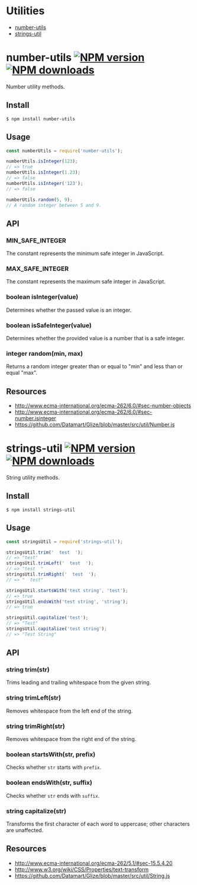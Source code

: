 # Utilities
- [number-utils](#number-utils--) 
- [strings-util](#strings-util--)


# number-utils [![NPM version](https://img.shields.io/npm/v/number-utils.svg?style=flat)](https://npmjs.org/package/number-utils) [![NPM downloads](https://img.shields.io/npm/dm/number-utils.svg?style=flat)](https://npmjs.org/package/number-utils)

Number utility methods.

## Install

```
$ npm install number-utils
```

## Usage

```js
const numberUtils = require('number-utils');

numberUtils.isInteger(123);
// => true
numberUtils.isInteger(1.23);
// => false
numberUtils.isInteger('123');
// => false

numberUtils.random(5, 9);
// A random integer between 5 and 9.
```

## API

### MIN_SAFE_INTEGER
The constant represents the minimum safe integer in JavaScript.

### MAX_SAFE_INTEGER
The constant represents the maximum safe integer in JavaScript.

### boolean isInteger(value)
Determines whether the passed value is an integer.

### boolean isSafeInteger(value)
Determines whether the provided value is a number that is a safe integer.

### integer random(min, max)
Returns a random integer greater than or equal to "min" and less than or equal "max".

## Resources
- http://www.ecma-international.org/ecma-262/6.0/#sec-number-objects
- http://www.ecma-international.org/ecma-262/6.0/#sec-number.isinteger
- https://github.com/Datamart/Glize/blob/master/src/util/Number.js

# strings-util [![NPM version](https://img.shields.io/npm/v/strings-util.svg?style=flat)](https://npmjs.org/package/strings-util) [![NPM downloads](https://img.shields.io/npm/dm/strings-util.svg?style=flat)](https://npmjs.org/package/strings-util)

String utility methods.

## Install

```
$ npm install strings-util
```

## Usage

```js
const stringsUtil = require('strings-util');

stringsUtil.trim('  test  ');
// => "test"
stringsUtil.trimLeft('  test  ');
// => "test  "
stringsUtil.trimRight('  test  ');
// => "  test"

stringsUtil.startsWith('test string', 'test');
// => true
stringsUtil.endsWith('test string', 'string');
// => true

stringsUtil.capitalize('test');
// => "Test"
stringsUtil.capitalize('test string');
// => "Test String"
```

## API

### string trim(str)
Trims leading and trailing whitespace from the given string.

### string trimLeft(str)
Removes whitespace from the left end of the string.

### string trimRight(str)
Removes whitespace from the right end of the string.

### boolean startsWith(str, prefix)
Checks whether <code>str</code> starts with <code>prefix</code>.

### boolean endsWith(str, suffix)
Checks whether <code>str</code> ends with <code>suffix</code>.

### string capitalize(str)
Transforms the first character of each word to uppercase; other characters are unaffected.

## Resources
- http://www.ecma-international.org/ecma-262/5.1/#sec-15.5.4.20
- http://www.w3.org/wiki/CSS/Properties/text-transform
- https://github.com/Datamart/Glize/blob/master/src/util/String.js

